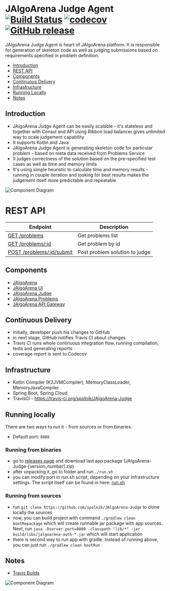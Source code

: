 # JAlgoArena Judge Agent [![Build Status](https://travis-ci.org/spolnik/JAlgoArena-Judge.svg?branch=master)](https://travis-ci.org/spolnik/JAlgoArena-Judge) [![codecov](https://codecov.io/gh/spolnik/JAlgoArena-Judge/branch/master/graph/badge.svg)](https://codecov.io/gh/spolnik/JAlgoArena-Judge) [![GitHub release](https://img.shields.io/github/release/spolnik/jalgoarena-judge.svg)]()

JAlgoArena Judge Agent is heart of JAlgoArena platform. It is responsible for generation of skeleton code as well as judging submissions based on requirements specified in problem definition.

- [Introduction](#introduction)
- [REST API](#rest-api)
- [Components](#components)
- [Continuous Delivery](#continuous-delivery)
- [Infrastructure](#infrastructure)
- [Running Locally](#running-locally)
- [Notes](#notes)

## Introduction

- JAlgoArena Judge Agent can be easily scalable - it's stateless and together with Consul and API using Ribbon load balancer gives unlimited way to scale judgement capability
- It supports Kotlin and Java
- JAlgoArena Judge Agent is generating skeleton code for particular problem - based on meta data received from Problems Service
- It judges correctness of the solution based on the pre-specified test cases as well as time and memory limits
- It's using simple heuristic to calculate time and memory results - running in couple iteration and looking for best results makes the judgement itself more predictable and repeatable

![Component Diagram](https://github.com/spolnik/JAlgoArena-Judge/raw/master/design/component_diagram.png)

# REST API

| Endpoint | Description |
| ---- | --------------- |
| [GET /problems](#rest-api) | Get problems list |
| [GET /problems/:id](#rest-api) | Get problem by id |
| [POST /problems/:id/submit](#rest-api) | Post problem solution to judge |

## Components

- [JAlgoArena](https://github.com/spolnik/JAlgoArena)
- [JAlgoArena UI](https://github.com/spolnik/JAlgoArena-UI)
- [JAlgoArena Judge](https://github.com/spolnik/JAlgoArena-Judge)
- [JAlgoArena Problems](https://github.com/spolnik/JAlgoArena-Problems)
- [JAlgoArena API Gateway](https://github.com/spolnik/JAlgoArena-API)

## Continuous Delivery

- initially, developer push his changes to GitHub
- in next stage, GitHub notifies Travis CI about changes
- Travis CI runs whole continuous integration flow, running compilation, tests and generating reports
- coverage report is sent to Codecov

## Infrastructure

- Kotlin Compiler (K2JVMCompiler), MemoryClassLoader, MemoryJavaCompiler
- Spring Boot, Spring Cloud
- TravisCI - https://travis-ci.org/spolnik/JAlgoArena-Judge

## Running locally

There are two ways to run it - from sources or from binaries.
- Default port: `8080`

### Running from binaries
- go to [releases page](https://github.com/spolnik/JAlgoArena-Judge/releases) and download last app package (JAlgoArena-Judge-[version_number].zip)
- after unpacking it, go to folder and run `./run.sh`
- you can modify port in run.sh script, depending on your infrastructure settings. The script itself can be found in here: [run.sh](run.sh)

### Running from sources
- run `git clone https://github.com/spolnik/JAlgoArena-Judge` to clone locally the sources
- now, you can build project with command `./gradlew clean bootRepackage` which will create runnable jar package with app sources. Next, run `java -Dserver.port=8080 -classpath "lib/*" -jar build/libs/jalgoarena-auth-*.jar` which will start application
- there is second way to run app with gradle. Instead of running above, you can just run `./gradlew clean bootRun`

## Notes
- [Travis Builds](https://travis-ci.org/spolnik)

![Component Diagram](https://github.com/spolnik/JAlgoArena/raw/master/design/JAlgoArena_Logo.png)
